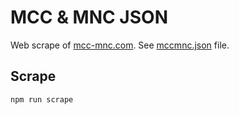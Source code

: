 
MCC & MNC JSON
==============

Web scrape of [mcc-mnc.com][mccmnc]. See [mccmnc.json][json] file.


Scrape
------

    npm run scrape

[mccmnc]: http://mcc-mnc.com
[json]: https://github.com/atis--/mccmnc.json/blob/master/mccmnc.json
